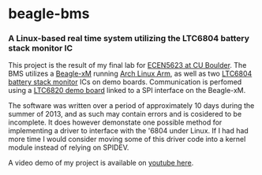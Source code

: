 beagle-bms
==========
### A Linux-based real time system utilizing the LTC6804 battery stack monitor IC

This project is the result of my final lab for [ECEN5623 at CU Boulder](http://ecee.colorado.edu/~ecen5623/).
The BMS utilizes a [Beagle-xM](http://beagleboard.org/Products/BeagleBoard-xM) running [Arch Linux Arm](http://archlinuxarm.org/), as well as two [LTC6804 battery stack monitor](http://www.linear.com/product/LTC6804-1) ICs on demo boards. Communication is perfomed using a [LTC6820 demo board](http://www.linear.com/product/LTC6820) linked to a SPI interface on the Beagle-xM.

The software was written over a period of approximately 10 days during the summer of 2013, and as such may contain errors and is cosidered to be incomplete. It does however demonstate one possible method for implementing a driver to interface with the '6804 under Linux. If I had had more time I would consider moving some of this driver code into a kernel module instead of relying on SPIDEV.

A video demo of my project is available on [youtube here](http://www.youtube.com/watch?v=Ke4MwVpD0xs).
